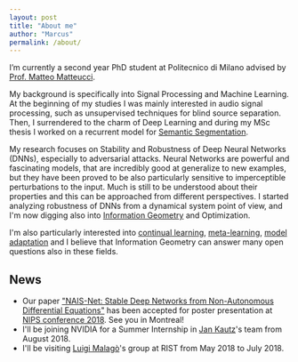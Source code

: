 ```yaml
---
layout: post
title: "About me"
author: "Marcus"
permalink: /about/
---
```

I’m currently a second year PhD student at Politecnico di Milano advised by
[Prof. Matteo Matteucci](https://scholar.google.it/citations?user=PdbEg5YAAAAJ&hl=en).

My background is specifically into Signal Processing and Machine Learning. At
the beginning of my studies I was mainly interested in audio signal processing,
such as unsupervised techniques for blind source separation. Then, I surrendered
to the charm of Deep Learning and during my MSc thesis I
worked on a recurrent model for [Semantic Segmentation](https://arxiv.org/abs/1511.07053).

My research focuses on Stability and Robustness of Deep Neural Networks (DNNs),
especially to adversarial attacks. Neural Networks are powerful and fascinating
models, that are incredibly good at generalize to new examples, but they have
been proved to be also particularly sensitive to imperceptible perturbations to
the input.  Much is still to be understood about their properties and this can
be approached from different perspectives.  I started analyzing robustness of
DNNs from a dynamical system point of view, and I'm now digging also into
[Information Geometry](https://en.wikipedia.org/wiki/Information_geometry) and Optimization.

I'm also particularly interested into
[continual learning](https://arxiv.org/abs/1612.00796),
[meta-learning](http://people.idsia.ch/~juergen/metalearner.html),
[model adaptation](https://arxiv.org/abs/1703.03400) and I believe
that Information Geometry can answer many open questions also in these fields.

## News
* Our paper ["NAIS-Net: Stable Deep Networks from Non-Autonomous Differential Equations"](https://arxiv.org/abs/1804.07209) has been accepted for poster presentation at [NIPS conference 2018](https://nips.cc/Conferences/2018/Schedule?showEvent=11308). See you in Montreal!
* I'll be joining NVIDIA for a Summer Internship in [Jan Kautz](http://research.nvidia.com/person/jan-kautz)'s team from August 2018.
* I'll be visiting [Luigi Malagò](http://www.luigimalago.it/)'s group at RIST from May 2018 to July 2018.
